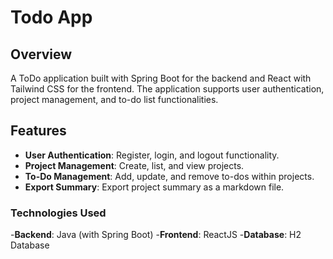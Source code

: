 # Todo App

## Overview

A ToDo application built with Spring Boot for the backend and React with Tailwind CSS for the frontend. The application supports user authentication, project management, and to-do list functionalities.

## Features

- **User Authentication**: Register, login, and logout functionality.
- **Project Management**: Create, list, and view projects.
- **To-Do Management**: Add, update, and remove to-dos within projects.
- **Export Summary**: Export project summary as a markdown file.

### Technologies Used
-**Backend**: Java (with Spring Boot)
-**Frontend**: ReactJS
-**Database**: H2 Database